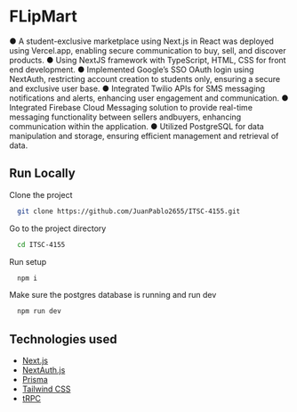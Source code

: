 # FLipMart
● A student-exclusive marketplace using Next.js in React was deployed using Vercel.app, enabling secure communication to buy, sell, and discover products.
● Using NextJS framework with TypeScript, HTML, CSS for front end development.
● Implemented Google’s SSO OAuth login using NextAuth, restricting account creation to students only, ensuring a secure and exclusive user base.
● Integrated Twilio APIs for SMS messaging notifications and alerts, enhancing user engagement and communication.
● Integrated Firebase Cloud Messaging solution to provide real-time messaging functionality between sellers andbuyers, enhancing communication within the application.
● Utilized PostgreSQL for data manipulation and storage, ensuring efficient management and retrieval of data.

## Run Locally

Clone the project

```bash
  git clone https://github.com/JuanPablo2655/ITSC-4155.git
```

Go to the project directory

```bash
  cd ITSC-4155
```

Run setup

```bash
  npm i
```

Make sure the postgres database is running and run dev

```bash
  npm run dev
```

## Technologies used

- [Next.js](https://nextjs.org)
- [NextAuth.js](https://next-auth.js.org)
- [Prisma](https://prisma.io)
- [Tailwind CSS](https://tailwindcss.com)
- [tRPC](https://trpc.io)
